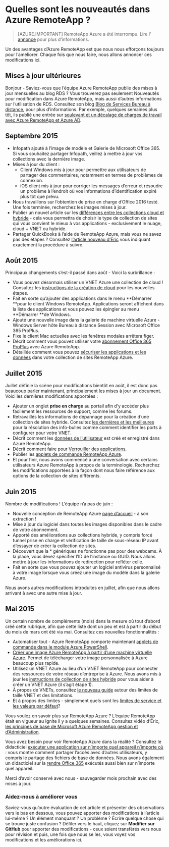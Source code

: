 
<properties
    pageTitle="Quelles sont les nouveautés dans Azure RemoteApp ? | Microsoft Azure"
    description="En savoir plus sur les modifications et les améliorations apportées à Azure RemoteApp"
    services="remoteapp"
    documentationCenter=""
    authors="lizap"
    manager="mbaldwin" />

<tags
    ms.service="remoteapp"
    ms.workload="compute"
    ms.tgt_pltfrm="na"
    ms.devlang="na"
    ms.topic="article"
    ms.date="08/15/2016"
    ms.author="elizapo" />



# <a name="whats-new-in-azure-remoteapp"></a>Quelles sont les nouveautés dans Azure RemoteApp ?

> [AZURE.IMPORTANT]
> RemoteApp Azure a été interrompu. Lire l' [annonce](https://go.microsoft.com/fwlink/?linkid=821148) pour plus d’informations.

Un des avantages d’Azure RemoteApp est que nous nous efforçons toujours pour l’améliorer. Chaque fois que nous faire, nous allons annoncer ces modifications ici.

## <a name="future-updates"></a>Mises à jour ultérieures
Bonjour - Saviez-vous que l’équipe Azure RemoteApp publie des mises à jour mensuelles au blog RDS ? Vous trouverez pas seulement Nouveautés pour modification dans Azure RemoteApp, mais aussi d’autres informations sur l’utilisation de RDS. Consultez son blog [Blog de Services Bureau à distance](https://blogs.msdn.microsoft.com/rds/), pour plus d’informations. Par exemple, quelques semaines plus tôt, ils publié une entrée sur [soulevant et un décalage de charges de travail avec Azure RemoteApp et Azure AD](https://blogs.msdn.microsoft.com/rds/2016/01/19/lift-and-shift-your-workloads-with-azure-remoteapp-and-azure-ad-domain-services/).
 
## <a name="september-2015"></a>Septembre 2015
- Infopath ajouté à l’image de modèle et Galerie de Microsoft Office 365. Si vous souhaitez partager Infopath, veillez à mettre à jour vos collections avec la dernière image.
- Mises à jour du client :
    - Client Windows mis à jour pour permettre aux utilisateurs de partager des commentaires, notamment en termes de problèmes de connexion.
    - iOS client mis à jour pour corriger les messages d’erreur et résoudre un problème à l’endroit où vos informations d’identification expiré plus tôt que prévu.
- Nous travaillons sur l’obtention de prise en charge d’Office 2016 testé. Une fois terminée, recherchez les images mises à jour.
- Publier un nouvel article sur les [différences entre les collections cloud et hybride](remoteapp-collections.md) - cela vous permettra de choisir le type de collection de sites qui vous convient le mieux à vos applications - exclusivement le nuage, cloud + VNET ou hybride.
- Partager QuickBooks à l’aide de RemoteApp Azure, mais vous ne savez pas des étapes ? Consultez [l’article nouveau d’Éric](remoteapp-quickbooks.md) vous indiquant exactement la procédure à suivre.

## <a name="august-2015"></a>Août 2015
Principaux changements s’est-il passé dans août - Voici la surbrillance :

- Vous pouvez désormais utiliser un VNET Azure une collection de cloud ! Consultez les [instructions de la création de cloud](remoteapp-create-cloud-deployment.md) pour les nouvelles étapes.
- Fait en sorte qu’ajouter des applications dans le menu **Démarrer **pour le client Windows RemoteApp. Applications seront affichent dans la liste des applications et vous pouvez les épingler au menu **Démarrer **de Windows.
- Ajouté une nouvelle image dans la galerie de machine virtuelle Azure - Windows Server hôte Bureau à distance Session avec Microsoft Office 365 ProPlus.
- Fixe le client Mac actuelles avec les fenêtres modales arrêtera figer.
- Décrit comment vous pouvez utiliser votre [abonnement Office 365 ProPlus](remoteapp-officesubscription.md) avec Azure RemoteApp.
- Détaillée comment vous pouvez [sécuriser les applications et les données](remoteapp-secure.md) dans votre collection de sites RemoteApp Azure.

## <a name="july-2015"></a>Juillet 2015

Juillet définie la scène pour modifications bientôt en août, il est donc pas beaucoup parler maintenant, principalement les mises à jour un document. Voici les dernières modifications apportées :

- Ajouter un onglet **prise en charge** au portail afin d’y accéder plus facilement les ressources de support, comme les forums.
- Retravaillés les informations de dépannage pour la création d’une collection de sites hybride. Consultez [les dernières et les meilleures](remoteapp-hybridtrouble.md) pour la résolution des info-bulles comme comment identifier les ports à configurer pour votre VNET.
- Décrit comment les [données de l’utilisateur](remoteapp-upd.md) est créé et enregistré dans Azure RemoteApp.
- Décrit comment faire pour [Verrouiller des applications](remoteapp-secure.md).
- Publier les [applets de commande RemoteApp Azure](https://msdn.microsoft.com/library/mt428031.aspx).
- Et pour finir, nous avons commencé à une conversation avec certains utilisateurs Azure RemoteApp à propos de la terminologie. Recherchez les modifications apportées à la façon dont nous faire référence aux options de la collection de sites différents.

## <a name="june-2015"></a>Juin 2015

Nombre de modifications ! L’équipe n’a pas de juin :

- Nouvelle conception de RemoteApp Azure [page d’accueil](https://www.remoteapp.windowsazure.com/) - à son extraction !
- Mise à jour du logiciel dans toutes les images disponibles dans le cadre de votre abonnement.
- Apporté des améliorations aux collections hybride, y compris forcé tunnel prise en charge et vérification de taille de sous-réseau IP avant d’essayer de créer la collection de sites.
- Découvert que la * génériques ne fonctionne pas pour des webcams. À la place, vous devez spécifier l’ID de l’instance ou GUID. Nous allons mettre à jour les informations de redirection pour refléter celle.
- Fait en sorte que vous pouvez ajouter un logiciel antivirus personnalisé à votre image lorsque vous créez une image du modèle dans la galerie Azure.

Nous avons autres modifications introduites en juillet, afin que nous allons arrivant à avec une autre mise à jour.

## <a name="may-2015"></a>Mai 2015

Un certain nombre de compléments (mois) dans la mesure où tout d’abord créé cette rubrique, afin que cette liste dont un peu et est à partir du début du mois de mars ont été via mai. Consultez ces nouvelles fonctionnalités :

- Automatiser tout - Azure RemoteApp comporte maintenant [applets de commande dans le module Azure PowerShell](remoteapp-tutorial-arawithpowershell.md).
- [Créer une image Azure RemoteApp à partir d’une machine virtuelle Azure](remoteapp-image-on-azurevm.md). Permet de télécharger votre image personnalisée à Azure beaucoup plus rapide.
- Utilisez un VNET Azure au lieu d’un VNET RemoteApp pour connecter des ressources de votre réseau d’entreprise à Azure. Nous avons mis à jour les [instructions de collection de sites hybride](remoteapp-create-hybrid-deployment.md) pour vous aider à créer un VNET Azure (il s’agit étape 1).
- À propos de VNETs, consultez [le nouveau guide](remoteapp-vnetsizing.md) autour des limites de taille VNET et des limitations.
- Et à propos des limites - simplement quels sont les [limites de service et les valeurs par défaut](../azure-subscription-service-limits.md)?

Vous voulez en savoir plus sur RemoteApp Azure ? L’équipe RemoteApp était en vigueur au Ignite il y a quelques semaines. Consultez vidéo d’Éric, [les principes de base de Microsoft Azure RemoteApp gestion et d’Administration](http://channel9.msdn.com/Events/Ignite/2015/BRK3868).

Vous avez besoin pour voir RemoteApp Azure dans la réalité ? Consultez le didacticiel [exécuter une application sur n’importe quel appareil n’importe où](remoteapp-anyapp.md) : vous montre comment partager l’accès avec d’autres utilisateurs, y compris le partage des fichiers de base de données. Nous avons également un didacticiel sur la [rendre Office 365](remoteapp-tutorial-o365anywhere.md) exécutés aussi bien sur n’importe quel appareil.

Merci d’avoir conservé avec nous - sauvegarder mois prochain avec des mises à jour.


### <a name="help-us-help-you"></a>Aidez-nous à améliorer vous
Saviez-vous qu’outre évaluation de cet article et présenter des observations vers le bas en dessous, vous pouvez apporter des modifications à l’article lui-même ? Un élément manquant ? Un problème ? Écrire quelque chose qui se trouve juste confusion ? Défiler vers le haut, cliquez sur **Modifier sur GitHub** pour apporter des modifications - ceux soient transférés vers nous pour révision et puis, une fois que nous se les, vous voyez vos modifications et les améliorations ici.
